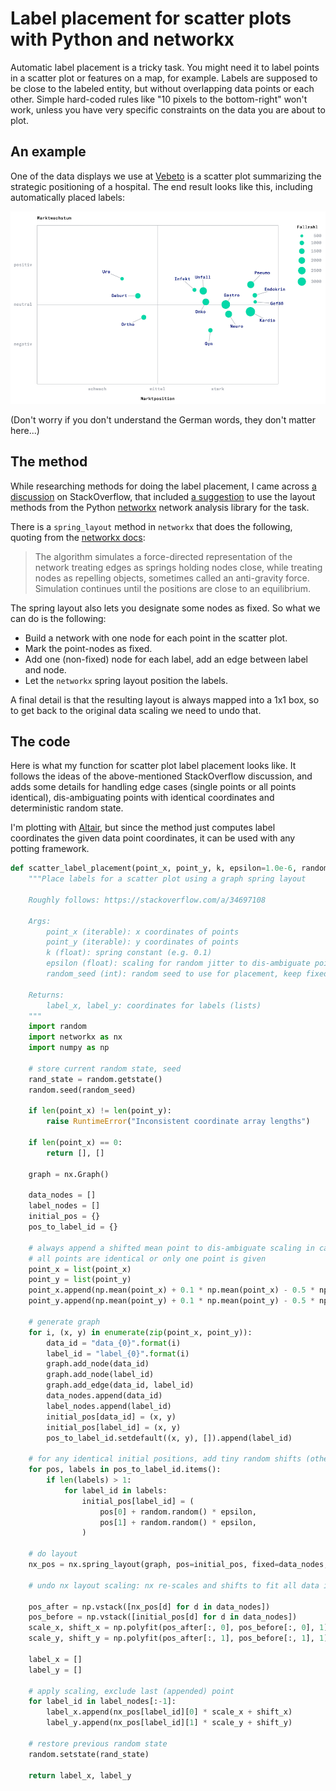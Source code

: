 # Label placement for scatter plots with Python and networkx

Automatic label placement is a tricky task.
You might need it to label points in a scatter plot or features on a map, for example.
Labels are supposed to be close to the labeled entity, but without overlapping data points or each other.
Simple hard-coded rules like "10 pixels to the bottom-right" won't work, unless you have very specific constraints 
on the data you are about to plot.

## An example

One of the data displays we use at [Vebeto](https://www.vebeto.de) is a scatter plot summarizing 
the strategic positioning of a hospital.
The end result looks like this, including automatically placed labels:

![Matrix plot example](../images/matrix_example_1.png)

(Don't worry if you don't understand the German words, they don't matter here...)


## The method

While researching methods for doing the label placement, I came across 
[a discussion](https://stackoverflow.com/questions/14938541/how-to-improve-the-label-placement-for-matplotlib-scatter-chart-code-algorithm)
on StackOverflow, that included [a suggestion](https://stackoverflow.com/a/34697108)
to use the layout methods from the Python [networkx](https://networkx.github.io/) network analysis library for the task.

There is a ``spring_layout`` method in ``networkx`` that does the following, quoting from the 
[networkx docs](https://networkx.github.io/documentation/stable/reference/generated/networkx.drawing.layout.spring_layout.html?highlight=spring#networkx.drawing.layout.spring_layout):

> The algorithm simulates a force-directed representation of the network treating edges as springs holding nodes close, while treating nodes as repelling objects, sometimes called an anti-gravity force. Simulation continues until the positions are close to an equilibrium.

The spring layout also lets you designate some nodes as fixed.
So what we can do is the following:
- Build a network with one node for each point in the scatter plot.
- Mark the point-nodes as fixed.
- Add one (non-fixed) node for each label, add an edge between label and node.
- Let the ``networkx`` spring layout position the labels.

A final detail is that the resulting layout is always mapped into a 1x1 box, so to get back to the
original data scaling we need to undo that.


## The code

Here is what my function for scatter plot label placement looks like.
It follows the ideas of the above-mentioned StackOverflow discussion, and adds some details
for handling edge cases (single points or all points identical), dis-ambiguating points with identical
coordinates and deterministic random state.

I'm plotting with [Altair](https://altair-viz.github.io/), but since the method just computes label coordinates the given
data point coordinates, it can be used with any potting framework.

```python
def scatter_label_placement(point_x, point_y, k, epsilon=1.0e-6, random_seed=3456):
    """Place labels for a scatter plot using a graph spring layout

    Roughly follows: https://stackoverflow.com/a/34697108

    Args:
        point_x (iterable): x coordinates of points
        point_y (iterable): y coordinates of points
        k (float): spring constant (e.g. 0.1)
        epsilon (float): scaling for random jitter to dis-ambiguate points
        random_seed (int): random seed to use for placement, keep fixed for reproducible results

    Returns:
        label_x, label_y: coordinates for labels (lists)
    """
    import random
    import networkx as nx
    import numpy as np

    # store current random state, seed
    rand_state = random.getstate()
    random.seed(random_seed)

    if len(point_x) != len(point_y):
        raise RuntimeError("Inconsistent coordinate array lengths")

    if len(point_x) == 0:
        return [], []

    graph = nx.Graph()

    data_nodes = []
    label_nodes = []
    initial_pos = {}
    pos_to_label_id = {}

    # always append a shifted mean point to dis-ambiguate scaling in case
    # all points are identical or only one point is given
    point_x = list(point_x)
    point_y = list(point_y)
    point_x.append(np.mean(point_x) + 0.1 * np.mean(point_x) - 0.5 * np.std(point_x))
    point_y.append(np.mean(point_y) + 0.1 * np.mean(point_y) - 0.5 * np.std(point_y))

    # generate graph
    for i, (x, y) in enumerate(zip(point_x, point_y)):
        data_id = "data_{0}".format(i)
        label_id = "label_{0}".format(i)
        graph.add_node(data_id)
        graph.add_node(label_id)
        graph.add_edge(data_id, label_id)
        data_nodes.append(data_id)
        label_nodes.append(label_id)
        initial_pos[data_id] = (x, y)
        initial_pos[label_id] = (x, y)
        pos_to_label_id.setdefault((x, y), []).append(label_id)

    # for any identical initial positions, add tiny random shifts (otherwise nx doesn't place labels apart)
    for pos, labels in pos_to_label_id.items():
        if len(labels) > 1:
            for label_id in labels:
                initial_pos[label_id] = (
                    pos[0] + random.random() * epsilon,
                    pos[1] + random.random() * epsilon,
                )

    # do layout
    nx_pos = nx.spring_layout(graph, pos=initial_pos, fixed=data_nodes, k=k)

    # undo nx layout scaling: nx re-scales and shifts to fit all data in a [0...1, 0...1] square

    pos_after = np.vstack([nx_pos[d] for d in data_nodes])
    pos_before = np.vstack([initial_pos[d] for d in data_nodes])
    scale_x, shift_x = np.polyfit(pos_after[:, 0], pos_before[:, 0], 1)
    scale_y, shift_y = np.polyfit(pos_after[:, 1], pos_before[:, 1], 1)

    label_x = []
    label_y = []

    # apply scaling, exclude last (appended) point
    for label_id in label_nodes[:-1]:
        label_x.append(nx_pos[label_id][0] * scale_x + shift_x)
        label_y.append(nx_pos[label_id][1] * scale_y + shift_y)

    # restore previous random state
    random.setstate(rand_state)

    return label_x, label_y
```



